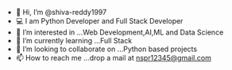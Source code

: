 - 👋 Hi, I’m @shiva-reddy1997
- 💻 I am Python Developer and Full Stack Developer
- 👀 I’m interested in ...Web Development,AI,ML and Data Science
- 🌱 I’m currently learning ...Full Stack
- 💞️ I’m looking to collaborate on ...Python based projects
- 📫 How to reach me ...drop a mail at nspr12345@gmail.com

<!---
shiva-reddy1997/shiva-reddy1997 is a ✨ special ✨ repository because its `README.md` (this file) appears on your GitHub profile.
You can click the Preview link to take a look at your changes.
--->
